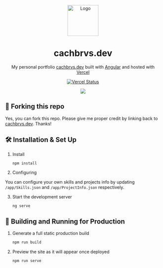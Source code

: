 <div align="center">
  <img alt="Logo" src="https://www.cachbrvs.dev/assets/icon.png" width="100" />
</div>
<h1 align="center">
  cachbrvs.dev
</h1>
<p align="center">
  My personal portfolio <a href="https://www.cachbrvs.dev" target="_blank">cachbrvs.dev</a> built with <a href="https://angular.io" target="_blank">Angular</a> and hosted with <a href="https://www.vercel.com/" target="_blank">Vercel</a>
</p>
<p align="center">
  <a href="https://vercel.com/cachbrvs-projects/portfolio" target="_blank">
    <img src="https://therealsujitk-vercel-badge.vercel.app/?app=portfolio-cachbrvs-projects" alt="Vercel Status" />
  </a>
</p>

<div align="center">
    <img src="https://www.cachbrvs.dev/assets/portfolio.png">
</div>

## 🚨 Forking this repo

Yes, you can fork this repo. Please give me proper credit by linking back to [cachbrvs.dev](https://www.cachbrvs.dev). Thanks!

## 🛠 Installation & Set Up

1. Install

   ```sh
   npm install
   ```

2. Configuring

You can configure your own skills and projects info by updating ```/app/Skills.json``` and ```/app/ProjectInfo.json``` respectively.

3. Start the development server

   ```sh
   ng serve
   ```

## 🚀 Building and Running for Production

1. Generate a full static production build

   ```sh
   npm run build
   ```

2. Preview the site as it will appear once deployed

   ```sh
   npm run serve
   ```